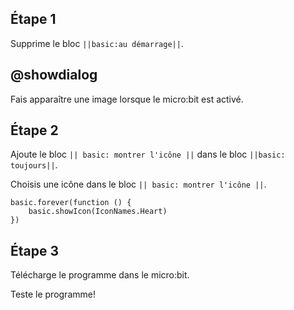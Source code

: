 ## Étape 1

Supprime le bloc ``||basic:au démarrage||``.

## @showdialog

Fais apparaître une image lorsque le micro:bit est activé.

## Étape 2

Ajoute le bloc ``|| basic: montrer l'icône ||`` dans le bloc ``||basic: toujours||``.

Choisis une icône dans le bloc ``|| basic: montrer l'icône ||``.


```blocks
basic.forever(function () {
    basic.showIcon(IconNames.Heart)
})

```

## Étape 3

Télécharge le programme dans le micro:bit.

Teste le programme!